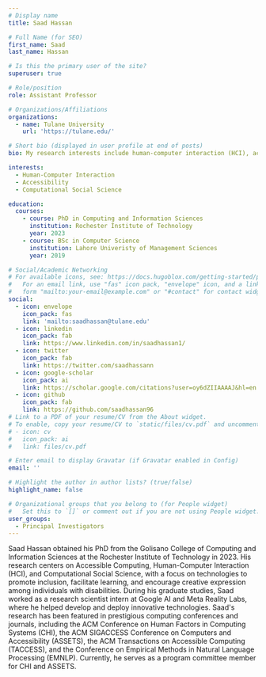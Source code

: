 ```yaml
---
# Display name
title: Saad Hassan

# Full Name (for SEO)
first_name: Saad
last_name: Hassan

# Is this the primary user of the site?
superuser: true

# Role/position
role: Assistant Professor

# Organizations/Affiliations
organizations:
  - name: Tulane University
    url: 'https://tulane.edu/'

# Short bio (displayed in user profile at end of posts)
bio: My research interests include human-computer interaction (HCI), accessibility, and computational social science.

interests:
  - Human-Computer Interaction
  - Accessibility
  - Computational Social Science

education:
  courses:
    - course: PhD in Computing and Information Sciences
      institution: Rochester Institute of Technology
      year: 2023
    - course: BSc in Computer Science
      institution: Lahore Univeristy of Management Sciences
      year: 2019

# Social/Academic Networking
# For available icons, see: https://docs.hugoblox.com/getting-started/page-builder/#icons
#   For an email link, use "fas" icon pack, "envelope" icon, and a link in the
#   form "mailto:your-email@example.com" or "#contact" for contact widget.
social:
  - icon: envelope
    icon_pack: fas
    link: 'mailto:saadhassan@tulane.edu'
  - icon: linkedin
    icon_pack: fab
    link: https://www.linkedin.com/in/saadhassan1/
  - icon: twitter
    icon_pack: fab
    link: https://twitter.com/saadhassann
  - icon: google-scholar
    icon_pack: ai
    link: https://scholar.google.com/citations?user=oy6dZIIAAAAJ&hl=en
  - icon: github
    icon_pack: fab
    link: https://github.com/saadhassan96
# Link to a PDF of your resume/CV from the About widget.
# To enable, copy your resume/CV to `static/files/cv.pdf` and uncomment the lines below.
# - icon: cv
#   icon_pack: ai
#   link: files/cv.pdf

# Enter email to display Gravatar (if Gravatar enabled in Config)
email: ''

# Highlight the author in author lists? (true/false)
highlight_name: false

# Organizational groups that you belong to (for People widget)
#   Set this to `[]` or comment out if you are not using People widget.
user_groups:
  - Principal Investigators
---
```


Saad Hassan obtained his PhD from the Golisano College of Computing and Information Sciences at the Rochester Institute of Technology in 2023. His research centers on Accessible Computing, Human-Computer Interaction (HCI), and Computational Social Science, with a focus on technologies to promote inclusion, facilitate learning, and encourage creative expression among individuals with disabilities. During his graduate studies, Saad worked as a research scientist intern at Google AI and Meta Reality Labs, where he helped develop and deploy innovative technologies. Saad's research has been featured in prestigious computing conferences and journals, including the ACM Conference on Human Factors in Computing Systems (CHI), the ACM SIGACCESS Conference on Computers and Accessibility (ASSETS), the ACM Transactions on Accessible Computing (TACCESS), and the Conference on Empirical Methods in Natural Language Processing (EMNLP). Currently, he serves as a program committee member for CHI and ASSETS.
